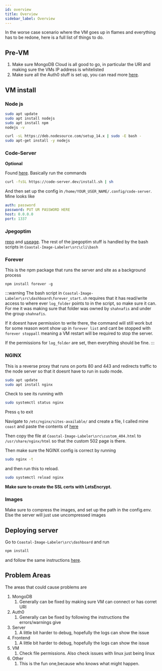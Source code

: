 ```yaml
---
id: overview
title: Overview
sidebar_label: Overview
---
```


In the worse case scenario where the VM goes up in flames and everything has to be redone, here is a full list of things to do.

## Pre-VM

1. Make sure MongoDB Cloud is all good to go, in particular the URI and making sure the VMs IP address is whitelisted
2. Make sure all the Auth0 stuff is set up, you can read more [here](../auth0).

## VM install

### Node js

```bash title="Install node.js"
sudo apt update
sudo apt install nodejs
sudo apt install npm
nodejs -v

curl -sL https://deb.nodesource.com/setup_14.x | sudo -E bash -
sudo apt-get install -y nodejs
```

### Code-Server
**Optional**

Found [here](https://github.com/cdr/code-server). Basically run the commands

```bash title="Installing Code-Server"
curl -fsSL https://code-server.dev/install.sh | sh
```
And then set up the config in `/home/YOUR_USER_NAME/.config/code-server`. Mine looks like

```yaml title="code-server config.yaml"
auth: password
password: PUT UR PASSWORD HERE
host: 0.0.0.0
port: 1337
```

### Jpegoptim 
[repo](https://github.com/tjko/jpegoptim) and
[useage](https://vitux.com/optimize-jpeg-jpg-images-in-ubuntu-with-jpegoptim/).
The rest of the jpegoptim stuff is handled by the bash scripts in `Coastal-Image-Labeler\src\cli\bash`


### Forever
This is the npm package that runs the server and site as a background process

```npm title="Install forever"
npm install forever -g
```

:::warning
The bash script in `Coastal-Image-Labeler\src\dashboard\forever_start.sh` requires that
it has read/write access to where ever `log_folder` points to in the script, so make sure
it can. For me it was making sure that folder was owned by `shahnafis` and under the group `shahnafis`.

If it doesnt have permission to write there, the command will still work but for
some reason wont show up in `forever list` and cant be stopped with `forever
stoppall` meaning a VM restart will be required to stop the server.

If the permissions for `log_folder` are set, then everything should be fine.
:::
### NGINX
This is a reverse proxy that runs on ports 80 and 443 and redirects traffic to
the node server so that it doesnt have to run in sudo mode.

```bash title="Install NGINX"
sudo apt update
sudo apt install nginx
```

Check to see its running with 

```bash
sudo systemctl status nginx
```

Press `q` to exit


Navigate to `/etc/nginx/sites-available/` and create a file, I called mine
`coast` and paste the contents of [here](../deployment#nginx)


Then copy the file at `Coastal-Image-Labeler\src\custom_404.html` to
`/usr/share/nginx/html` so that the custom 502 page is there.

Then make sure the NGINX config is correct by running

```bash title="Check NGINX config works"
sudo nginx -t
```

and then run this to reload.

```bash
sudo systemctl reload nginx
```

**Make sure to create the SSL certs with LetsEncrypt.**

### Images

Make sure to compress the images, and set up the path in the config.env. Else
the server will just use uncompressed images

## Deploying server

Go to `Coastal-Image-Labeler\src\dashboard` and run

```bash
npm install
```

and follow the same instructions [here](../deployment#starting-server-on-vm).

## Problem Areas

The areas that could cause problems are

1. MongoDB
   1. Generally can be fixed by making sure VM can connect or has corret URI
2. Auth0
   1. Generally can be fixed by following the instructions the errors/warnings give
3. Server
   1. A little bit harder to debug, hopefully the logs can show the issue
4. Frontend
   1. A little bit harder to debug, hopefully the logs can show the issue
5. VM
   1. Check file permissions. Also check issues with linux just being linux
6. Other
   1. This is the fun one,because who knows what might happen.

